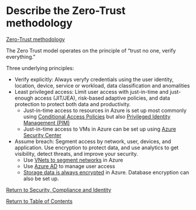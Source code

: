 # Describe the Zero-Trust methodology

[Zero-Trust methodology](https://docs.microsoft.com/en-us/learn/modules/describe-security-concepts-methodologies/2-describe-zero-trust-methodology)

The Zero Trust model operates on the principle of “trust no one, verify everything.”

Three underlying principles: 
* Verify explicitly: Always veryfy credentials using the user identity, location, device, service or workload, data classification and anomalities
* Least privileged access: Limit user access with just-in-time and just-enough access (JIT/JEA), risk-based adaptive policies, and data protection to protect both data and productivity.
    * Just-in-time access to resources in Azure is set up most commonly using [Conditional Access Policies](https://github.com/JonThomas/Azure-AZ-500-Study-Guide/blob/master/1-Manage%20identity%20and%20access/24-Implement%20Conditional%20Access%20Policies%20including%20Multi-Factor%20Authentication.md) but also [Privileged Identity Management (PIM)](https://github.com/JonThomas/Azure-AZ-500-Study-Guide/blob/master/1-Manage%20identity%20and%20access/21-Monitor%20privileged%20access%20for%20Azure%20AD%20Privileged%20Identity%20Management%20(PIM).md)
    * Just-in-time access to VMs in Azure can be set up using [Azure Security Center](https://github.com/JonThomas/Azure-AZ-500-Study-Guide/blob/master/3-Manage%20security%20operations/22-Configure%20Just%20in%20Time%20VM%20access%20by%20using%20Azure%20Security%20Center.md)
* Assume breach: Segment access by network, user, devices, and application. Use encryption to protect data, and use analytics to get visibility, detect threats, and improve your security.
    * Use [VNets to segment networks](https://github.com/JonThomas/Azure-AZ-500-Study-Guide/blob/master/2-Implement%20platform%20protection/10-Secure%20the%20connectivity%20of%20virtual%20networks%20(VPN%20authentication,%20Express%20Route%20encryption).md) in Azure
    * Use [Azure AD](https://github.com/JonThomas/Azure-AZ-500-Study-Guide/blob/master/1-Manage%20identity%20and%20access/README.md) to manage user access
    * [Storage data is always encrypted](https://github.com/JonThomas/Azure-AZ-500-Study-Guide/blob/master/4-Secure%20data%20and%20applications/16-Implement%20Storage%20Service%20Encryption.md) in Azure. Database encryption can also be set up.


[Return to Security, Compliance and Identity](README.md)

[Return to Table of Contents](../README.md)
